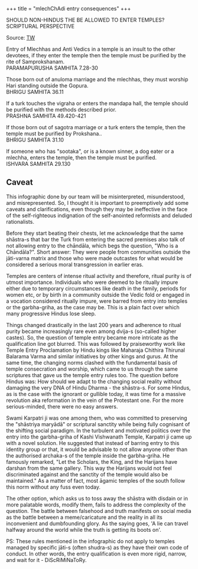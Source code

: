 +++
title = "mlechChAdi entry consequences"
+++

SHOULD NON-HINDUS THE BE ALLOWED TO ENTER TEMPLES?  
SCRIPTURAL PERSPECTIVE  

Source: [TW](https://twitter.com/upword_/status/1754828850482024933)

Entry of Mlechhas and Anti Vedics in a temple is an insult to the other devotees, if they enter the temple then the temple must be purified by the rite of Samprokshanam.  
PARAMAPURUSHA SAMHITA 7.28-30

Those born out of anuloma marriage and the mlechhas, they must worship Hari standing outside the Gopura.  
BHRIGU SAMHITA 36.11

If a turk touches the vigraha or enters the mandapa hall, the temple should be purified with the methods described prior.  
PRASHNA SAMHITA 49.420-421

If those born out of sagotra marriage or a turk enters the temple, then the temple must be purified by Prokshana..  
BHRIGU SAMHITA 31.10

If someone who has "sootaka", or is a known sinner, a dog eater or a mlechha, enters the temple, then the temple must be purified.  
ISHVARA SAMHITA 29.130

## Caveat
This infographic done by our team will be misinterpreted, misunderstood, and misrepresented. So, I thought it is important to preemptively add some caveats and clarifications, even though they may be ineffective in the face of the self-righteous indignation of the self-anointed reformists and deluded rationalists.

Before they start beating their chests, let me acknowledge that the same shāstra-s that bar the Turk from entering the sacred premises also talk of not allowing entry to the chāndāla, which begs the question, "Who is a Chāndāla?". Short answer: They were people from communities outside the jāti-varna matrix and those who were made outcastes for what would be considered a serious moral transgression in earlier eras.

Temples are centers of intense ritual activity and therefore, ritual purity is of utmost importance. Individuals who were deemed to be ritually impure either due to temporary circumstances like death in the family, periods for women etc, or by birth in a community outside the Vedic fold or engaged in a vocation considered ritually impure, were barred from entry into temples or the garbha-griha, as the case may be. This is a plain fact over which many progressive Hindus lose sleep.

Things changed drastically in the last 200 years and adherence to ritual purity became increasingly rare even among dvija-s (so-called higher castes). So, the question of temple entry became more intricate as the qualification line got blurred. This was followed by praiseworthy work like Temple Entry Proclamation by Hindu kings like Maharaja Chithira Thirunal Balarama Varma and similar initiatives by other kings and gurus. At the same time, the changing norms clashed with the fundamental basis of temple consecration and worship, which came to us through the same scriptures that gave us the temple entry rules too. The question before Hindus was: How should we adapt to the changing social reality without damaging the very DNA of Hindu Dharma - the shāstra-s. For some Hindus, as is the case with the ignorant or gullible today, it was time for a massive revolution aka reformation in the vein of the Protestant one. For the more serious-minded, there were no easy answers.

Swami Karpatri ji was one among them, who was committed to preserving the "shāstriya maryādā" or scriptural sanctity while being fully cognisant of the shifting social paradigm. In the turbulent and motivated politics over the entry into the garbha-griha of Kashi Vishwanath Temple, Karpatri ji came up with a novel solution. He suggested that instead of barring entry to this identity group or that, it would be advisable to not allow anyone other than the authorised archaka-s of the temple inside the garbha-griha. He famously remarked, "Let the Scholars, the King, and the Harijans have darshan from the same gallery. This way the Harijans would not feel discriminated against and the sanctity of the temple would also be maintained." As a matter of fact, most āgamic temples of the south follow this norm without any fuss even today.

The other option, which asks us to toss away the shāstra with disdain or in more palatable words, modify them, fails to address the complexity of the question. The battle between falsehood and truth manifests on social media as the battle between a meme/caricature and the reality in all its inconvenient and dumbfounding glory. As the saying goes, 'A lie can travel halfway around the world while the truth is getting its boots on'.

PS: These rules mentioned in the infographic do not apply to temples managed by specific jāti-s (often shudra-s) as they have their own code of conduct. In other words, the entry qualification is even more rigid, narrow, and wait for it - DiScRiMiNaToRy.